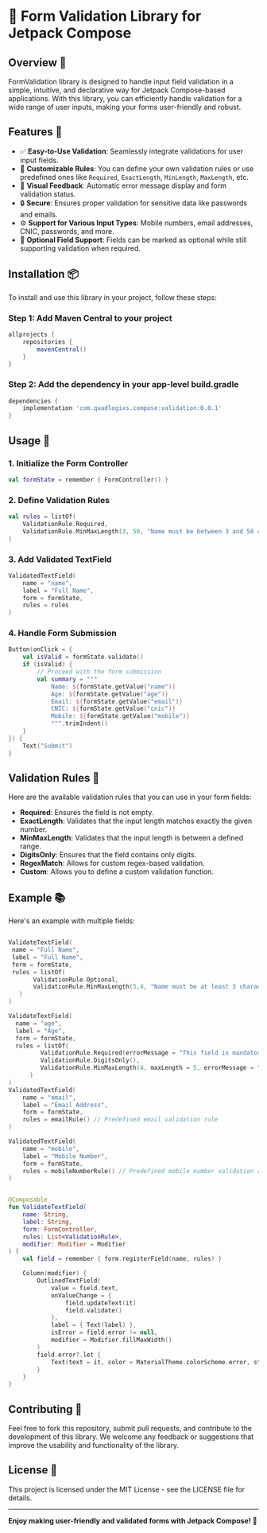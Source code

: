 
# 🎯 Form Validation Library for Jetpack Compose

## Overview 🚀
FormValidation library is designed to handle input field validation in a simple, intuitive, and declarative way for Jetpack Compose-based applications. With this library, you can efficiently handle validation for a wide range of user inputs, making your forms user-friendly and robust.

## Features 🌟
- ✅ **Easy-to-Use Validation**: Seamlessly integrate validations for user input fields.
- 📏 **Customizable Rules**: You can define your own validation rules or use predefined ones like `Required`, `ExactLength`, `MinLength`, `MaxLength`, etc.
- 📱 **Visual Feedback**: Automatic error message display and form validation status.
- 🔒 **Secure**: Ensures proper validation for sensitive data like passwords and emails.
- ⚙️ **Support for Various Input Types**: Mobile numbers, email addresses, CNIC, passwords, and more.
- 💪 **Optional Field Support**: Fields can be marked as optional while still supporting validation when required.

## Installation 📦
To install and use this library in your project, follow these steps:

### Step 1: Add Maven Central to your project
```gradle
allprojects {
    repositories {
        mavenCentral()
    }
}
```

### Step 2: Add the dependency in your app-level build.gradle
```gradle
dependencies {
    implementation 'com.quadlogixs.compose:validation:0.0.1'
}
```

## Usage 📘

### 1. Initialize the Form Controller
```kotlin
val formState = remember { FormController() }
```

### 2. Define Validation Rules
```kotlin
val rules = listOf(
    ValidationRule.Required,
    ValidationRule.MinMaxLength(3, 50, "Name must be between 3 and 50 characters")
)
```

### 3. Add Validated TextField
```kotlin
ValidatedTextField(
    name = "name",
    label = "Full Name",
    form = formState,
    rules = rules
)
```

### 4. Handle Form Submission
```kotlin
Button(onClick = {
    val isValid = formState.validate()
    if (isValid) {
        // Proceed with the form submission
        val summary = """
            Name: ${formState.getValue("name")}
            Age: ${formState.getValue("age")}
            Email: ${formState.getValue("email")}
            CNIC: ${formState.getValue("cnic")}
            Mobile: ${formState.getValue("mobile")}
            """.trimIndent()
    }
}) {
    Text("Submit")
}
```

## Validation Rules 📝
Here are the available validation rules that you can use in your form fields:

- **Required**: Ensures the field is not empty.
- **ExactLength**: Validates that the input length matches exactly the given number.
- **MinMaxLength**: Validates that the input length is between a defined range.
- **DigitsOnly**: Ensures that the field contains only digits.
- **RegexMatch**: Allows for custom regex-based validation.
- **Custom**: Allows you to define a custom validation function.

## Example 📚
Here's an example with multiple fields:

```kotlin

ValidateTextField(
 name = "Full Name",
 label = "Full Name",
 form = formState,
 rules = listOf(
       ValidationRule.Optional,
       ValidationRule.MinMaxLength(3,4, "Name must be at least 3 characters"),
   )
)

ValidateTextField(
  name = "age",
  label = "Age",
  form = formState,
  rules = listOf(
         ValidationRule.Required(errorMessage = "This field is mandatory"),
         ValidationRule.DigitsOnly(),
         ValidationRule.MinMaxLength(4, maxLength = 5, errorMessage = "Must be at least 4"),
      )
)
ValidatedTextField(
    name = "email",
    label = "Email Address",
    form = formState,
    rules = emailRule() // Predefined email validation rule
)

ValidatedTextField(
    name = "mobile",
    label = "Mobile Number",
    form = formState,
    rules = mobileNumberRule() // Predefined mobile number validation rule
)


@Composable
fun ValidateTextField(
    name: String,
    label: String,
    form: FormController,
    rules: List<ValidationRule>,
    modifier: Modifier = Modifier
) {
    val field = remember { form.registerField(name, rules) }

    Column(modifier) {
        OutlinedTextField(
            value = field.text,
            onValueChange = {
                field.updateText(it)
                field.validate()
            },
            label = { Text(label) },
            isError = field.error != null,
            modifier = Modifier.fillMaxWidth()
        )
        field.error?.let {
            Text(text = it, color = MaterialTheme.colorScheme.error, style = MaterialTheme.typography.bodySmall)
        }
    }
}
```

## Contributing 🤝
Feel free to fork this repository, submit pull requests, and contribute to the development of this library. We welcome any feedback or suggestions that improve the usability and functionality of the library.

## License 📄
This project is licensed under the MIT License - see the LICENSE file for details.

---
**Enjoy making user-friendly and validated forms with Jetpack Compose! 🚀**
